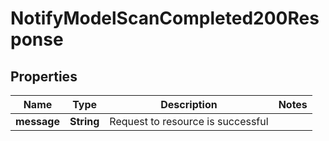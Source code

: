 

# NotifyModelScanCompleted200Response


## Properties

| Name | Type | Description | Notes |
|------------ | ------------- | ------------- | -------------|
|**message** | **String** | Request to resource is successful |  |




